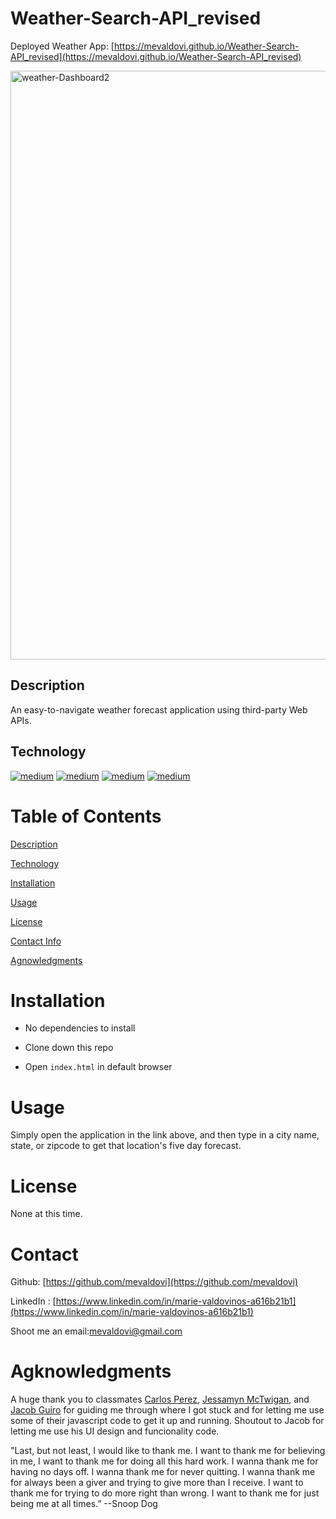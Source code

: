 # Weather-Search-API_revised

Deployed Weather App: [https://mevaldovi.github.io/Weather-Search-API_revised](https://mevaldovi.github.io/Weather-Search-API_revised)


<img width="942" alt="weather-Dashboard2" src="https://user-images.githubusercontent.com/83307023/135934340-99ee6f5e-b670-4cff-a9b8-a54893f6ecde.PNG">


## Description

An easy-to-navigate weather forecast application using third-party Web APIs.

## Technology
[<img alt="medium" src="https://img.shields.io/badge/HTML5-E34F26?style=for-the-badge&logo=html5&logoColor=white" />](https://developer.mozilla.org/en-US/docs/Web/HTML)
[<img alt="medium" src="https://img.shields.io/badge/CSS3-1572B6?style=for-the-badge&logo=css3&logoColor=white" />](https://developer.mozilla.org/en-US/docs/Web/CSS)
[<img alt="medium" src="https://img.shields.io/badge/JavaScript-323330?style=for-the-badge&logo=javascript&logoColor=F7DF1E" />](https://developer.mozilla.org/en-US/docs/Web/JavaScript)
[<img alt="medium" src="https://img.shields.io/badge/Bootstrap-563D7C?style=for-the-badge&logo=bootstrap&logoColor=white" />](https://getbootstrap.com/docs/4.1/getting-started/introduction)


# Table of Contents
[Description](https://github.com/mevaldovi/Weather-Search-API_revised#Description)

[Technology](https://github.com/mevaldovi/Weather-Search-API_revised#Technology)

[Installation](https://github.com/mevaldovi/Weather-Search-API_revised#Installation)


[Usage](https://github.com/mevaldovi/Weather-Search-API_revised#Usage)


[License](https://github.com/mevaldovi/Weather-Search-API_revised#License)


[Contact Info](https://github.com/mevaldovi/Weather-Search-API_revised#Contact)


[Agnowledgments](https://github.com/mevaldovi/Weather-Search-API_revised#Agknowledgments)

# Installation

- No dependencies to install

- Clone down this repo

- Open `index.html` in default browser

# Usage
Simply open the application in the link above, and then type in a city name, state, or zipcode to get that location's five day forecast. 
# License
None at this time.
# Contact

Github: [https://github.com/mevaldovi](https://github.com/mevaldovi)

LinkedIn : [https://www.linkedin.com/in/marie-valdovinos-a616b21b1](https://www.linkedin.com/in/marie-valdovinos-a616b21b1)


Shoot me an email:[mevaldovi@gmail.com](mailto:mevaldovi@gmail.com)

# Agknowledgments
A huge thank you to classmates [Carlos Perez](https://github.com/cperezba), [Jessamyn McTwigan](https://github.com/jessamyn27), and [Jacob Guiro](https://github.com/Jguiro09) for guiding me through where I got stuck and for letting me use some of their javascript code to get it up and running. Shoutout to Jacob for letting me use his UI design and funcionality code.

"Last, but not least, I would like to thank me. I want to thank me for believing in me, I want to thank me for doing all this hard work. I wanna thank me for having no days off. I wanna thank me for never quitting. I wanna thank me for always been a giver and trying to give more than I receive. I want to thank me for trying to do more right than wrong. I want to thank me for just being me at all times.” --Snoop Dog
